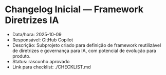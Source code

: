 # Changelog Inicial — Framework Diretrizes IA

- Data/hora: 2025-10-09
- Responsável: GitHub Copilot
- Descrição: Subprojeto criado para definição de framework reutilizável de diretrizes e governança para IA, com potencial de evolução para produto.
- Status: rascunho aprovado
- Link para checklist: ./CHECKLIST.md
